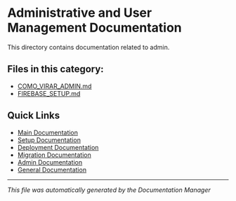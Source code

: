 # Administrative and User Management Documentation

This directory contains documentation related to admin.

## Files in this category:

- [COMO_VIRAR_ADMIN.md](./COMO_VIRAR_ADMIN.md)
- [FIREBASE_SETUP.md](./FIREBASE_SETUP.md)

## Quick Links

- [Main Documentation](../README.md)
- [Setup Documentation](../setup/README.md)
- [Deployment Documentation](../deployment/README.md)
- [Migration Documentation](../migration/README.md)
- [Admin Documentation](../admin/README.md)
- [General Documentation](../general/README.md)

---
*This file was automatically generated by the Documentation Manager*
